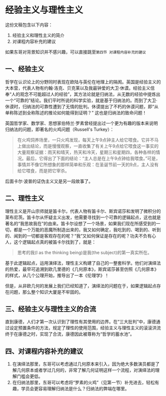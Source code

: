 # 经验主义与理性主义

这份文稿包含以下内容：

1. 经验主义和理性主义的简介
2. 对课程内容补充的建议

如果东哥对背景知识并不感兴趣，可以直接跳至`第四节 对课程内容补充的建议`

## 一、经验主义

哲学在认识论上的分野同时表现在欧陆与英伦在地理上的隔阂。英国是经验主义的大本营，代表人物有约翰·洛克、贝克莱以及我最钟爱的大卫·休谟。经验主义信奉“人的观念不可能超过人的经验”，其方法论就是归纳法，从无数的经验中提炼出一个“可靠的”结论。我们平时所说的科学实验，就是基于归纳法的。而到了大卫·休谟时，归纳法的可靠性遭到了无情的批判。休谟提出了不朽的休谟问题，即“从单称陈述到全称陈述的推论如何能得到证明？” 这也是归纳法的致命问题！

英国哲学家、数学家、思想家伯特兰·罗素曾经提出过一个更为有趣的版本来说明归纳法的问题，即著名的火鸡问题（Russell's Turkey）：

> 在火鸡饲养场里，一只火鸡发现，每天上午9点钟主人给它喂食。它并不马上做出结论，而是慢慢观察，一直收集了有关上午9点给它喂食这一事实的大量观察证据：雨天和晴天，热天和冷天，星期三和星期四，各种各样的情况。最后，它得出了下面的结论：“主人总是在上午9点钟给我喂食。”可是，事情并不像它所想象的那样简单和乐观：在圣诞节前一天的9点，主人没有给它喂食，而是把它宰杀。

后面卡尔·波普的证伪主义又是另一段故事了。

## 二、理性主义

理性主义是开山宗师就是笛卡尔，代表人物有笛卡尔、斯宾诺莎和发明了微积分的莱布尼茨。笛卡尔从怀疑主义出发，他需要寻找到一个可靠的逻辑起点，这也就是著名的“我思故我在”的由来。笛卡尔设想了一个场景，如果我们现在所感受到的一切，都是一个万能的恶魔所制造出来的，我又如何确定，我吃到的、喝到的、听到的、闻到的一切都是客观存在的呢？“我”又如何保证是存在的呢？功夫不负有心人，这个逻辑起点真的被笛卡尔找到了，就是：

> 思考的我(I as the thinking being)是我(the subject)的第一真实所在。

基于此逻辑起点，运用演绎法，理性主义构建了自己的一整套科学。他们对演绎法的热爱，最早可追溯到欧几里德的《几何原本》，斯宾诺莎甚至仿照《几何原本》的样式，从几个公理开始，推导出了一本《伦理学》！

但是，从非欧几何的发展上我们已经知道了，演绎法的问题在于，如果逻辑起点存在问题，那么整个知识大厦是不牢固的。

## 三、经验主义与理性主义的合流

直到康德，人们才第一次认识到了理性有其使用的边界。在“三大批判”中，康德通过设定预置条件的方法，规定了理性的使用范围，经验主义与理性主义的滚滚洪流终于在康德之时，实现了合流，康德因此被尊称为“哲学的蓄水池”。

## 四、对课程内容补充的建议

1. 在演绎法那里，东哥可以考虑通过几何原本来引入，因为绝大多数演员都是了解几何原本或者学过几何的，非常了解几何证明这样一个流程，对演绎法的理解门槛会更低。
2. 在归纳法那里，东哥可以考虑将“罗素的火鸡”（见第一节）补充进去，轻松有趣，学员会更容易理解归纳法是什么？归纳法的弊端在哪里。